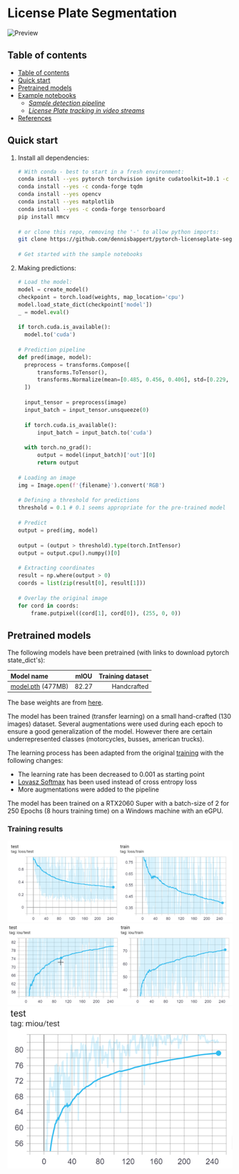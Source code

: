 # License Plate Segmentation
![Preview](examples/assets/preview.gif)

## Table of contents

* [Table of contents](#table-of-contents)
* [Quick start](#quick-start)
* [Pretrained models](#pretrained-models)
* [Example notebooks](#example-notebooks)
  + [*Sample detection pipeline*](#sample-detection-pipeline)
  + [*License Plate tracking in video streams*](#license-plate-tracking-in-video-streams)
* [References](#references)

## Quick start

1. Install all dependencies:
    ```bash
    # With conda - best to start in a fresh environment:
    conda install --yes pytorch torchvision ignite cudatoolkit=10.1 -c pytorch
    conda install --yes -c conda-forge tqdm
    conda install --yes opencv
    conda install --yes matplotlib
    conda install --yes -c conda-forge tensorboard
    pip install mmcv
    
    # or clone this repo, removing the '-' to allow python imports:
    git clone https://github.com/dennisbappert/pytorch-licenseplate-segmentation pytorch_licenseplate_segmentation
    
    # Get started with the sample notebooks
    ```
2. Making predictions:
    ```python
    # Load the model:
    model = create_model()
    checkpoint = torch.load(weights, map_location='cpu')
    model.load_state_dict(checkpoint['model'])
    _ = model.eval()
    
    if torch.cuda.is_available():
      model.to('cuda')
    
    # Prediction pipeline
    def pred(image, model):
      preprocess = transforms.Compose([
          transforms.ToTensor(),
          transforms.Normalize(mean=[0.485, 0.456, 0.406], std=[0.229, 0.224, 0.225]),
      ])

      input_tensor = preprocess(image)
      input_batch = input_tensor.unsqueeze(0)

      if torch.cuda.is_available():
          input_batch = input_batch.to('cuda')

      with torch.no_grad():
          output = model(input_batch)['out'][0]
          return output
          
    # Loading an image
    img = Image.open(f'{filename}').convert('RGB')
    
    # Defining a threshold for predictions
    threshold = 0.1 # 0.1 seems appropriate for the pre-trained model
    
    # Predict
    output = pred(img, model)

    output = (output > threshold).type(torch.IntTensor)
    output = output.cpu().numpy()[0]
    
    # Extracting coordinates
    result = np.where(output > 0)
    coords = list(zip(result[0], result[1]))
    
    # Overlay the original image
    for cord in coords:
        frame.putpixel((cord[1], cord[0]), (255, 0, 0))
    ```
    
## Pretrained models

The following models have been pretrained (with links to download pytorch state_dict's):

|Model name|mIOU|Training dataset|
| :- | :-: | -: |
|[model.pth](https://tobe.done) (477MB)|82.27|Handcrafted

The base weights are from [here](https://pytorch.org/hub/pytorch_vision_deeplabv3_resnet101/).

The model has been trained (transfer learning) on a small hand-crafted (130 images) dataset. Several augmentations were used during each epoch to ensure a good generalization of the model. However there are certain underrepresented classes (motorcycles, busses, american trucks).

The learning process has been adapted from the original [training](https://github.com/pytorch/vision/blob/master/references/segmentation/train.py) with the following changes:
- The learning rate has been decreased to 0.001 as starting point
- [Lovasz Softmax](https://github.com/bermanmaxim/LovaszSoftmax) has been used instead of cross entropy loss
- More augmentations were added to the pipeline

The model has been trained on a RTX2060 Super with a batch-size of 2 for 250 Epochs (8 hours training time) on a Windows machine with an eGPU.

### Training results
![loss](examples/assets/loss_aux_lr_250.png "Train/Test loss")
![iou](examples/assets/iou_aux_lr_250.png "Train/Test IOU")
![miou](examples/assets/miou_aux_lr_250.png "Test mIOU")
